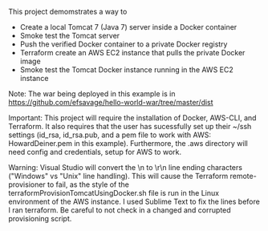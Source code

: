 This project demomstrates a way to

* Create a local Tomcat 7 (Java 7) server inside a Docker container
* Smoke test the Tomcat server
* Push the verified Docker container to a private Docker registry
* Terraform create an AWS EC2 instance that pulls the private Docker image
* Smoke test the Tomcat Docker instance running in the AWS EC2 instance

Note: The war being deployed in this example is in https://github.com/efsavage/hello-world-war/tree/master/dist

Important: This project will require the installation of Docker, AWS-CLI, and Terraform.  It also requires that the user has sucessfully set up their ~/ssh settings (id_rsa, id_rsa.pub, and a pem file to work with AWS: HowardDeiner.pem in this example).  Furthermore, the .aws directory will need config and credentials, setup for AWS to work. 

Warning: Visual Studio will convert the \n to \r\n line ending characters ("Windows" vs "Unix" line handling).  This will cause the Terraform remote-provisioner to fail, as the style of the terraformProvisionTomcatUsingDocker.sh file is run in the Linux environment of the AWS instance.  I used Sublime Text to fix the lines before I ran terraform.  Be careful to not check in a changed and corrupted provisioning script.